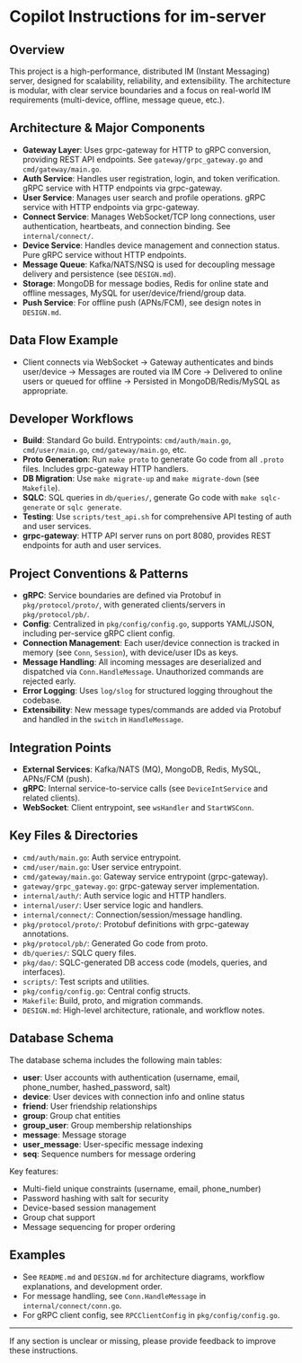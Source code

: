 # Copilot Instructions for im-server

## Overview

This project is a high-performance, distributed IM (Instant Messaging) server, designed for scalability, reliability, and extensibility. The architecture is modular, with clear service boundaries and a focus on real-world IM requirements (multi-device, offline, message queue, etc.).

## Architecture & Major Components

- **Gateway Layer**: Uses grpc-gateway for HTTP to gRPC conversion, providing REST API endpoints. See `gateway/grpc_gateway.go` and `cmd/gateway/main.go`.
- **Auth Service**: Handles user registration, login, and token verification. gRPC service with HTTP endpoints via grpc-gateway.
- **User Service**: Manages user search and profile operations. gRPC service with HTTP endpoints via grpc-gateway.
- **Connect Service**: Manages WebSocket/TCP long connections, user authentication, heartbeats, and connection binding. See `internal/connect/`.
- **Device Service**: Handles device management and connection status. Pure gRPC service without HTTP endpoints.
- **Message Queue**: Kafka/NATS/NSQ is used for decoupling message delivery and persistence (see `DESIGN.md`).
- **Storage**: MongoDB for message bodies, Redis for online state and offline messages, MySQL for user/device/friend/group data.
- **Push Service**: For offline push (APNs/FCM), see design notes in `DESIGN.md`.

## Data Flow Example

- Client connects via WebSocket → Gateway authenticates and binds user/device → Messages are routed via IM Core → Delivered to online users or queued for offline → Persisted in MongoDB/Redis/MySQL as appropriate.

## Developer Workflows

- **Build**: Standard Go build. Entrypoints: `cmd/auth/main.go`, `cmd/user/main.go`, `cmd/gateway/main.go`, etc.
- **Proto Generation**: Run `make proto` to generate Go code from all `.proto` files. Includes grpc-gateway HTTP handlers.
- **DB Migration**: Use `make migrate-up` and `make migrate-down` (see `Makefile`).
- **SQLC**: SQL queries in `db/queries/`, generate Go code with `make sqlc-generate` or `sqlc generate`.
- **Testing**: Use `scripts/test_api.sh` for comprehensive API testing of auth and user services.
- **grpc-gateway**: HTTP API server runs on port 8080, provides REST endpoints for auth and user services.

## Project Conventions & Patterns

- **gRPC**: Service boundaries are defined via Protobuf in `pkg/protocol/proto/`, with generated clients/servers in `pkg/protocol/pb/`.
- **Config**: Centralized in `pkg/config/config.go`, supports YAML/JSON, including per-service gRPC client config.
- **Connection Management**: Each user/device connection is tracked in memory (see `Conn`, `Session`), with device/user IDs as keys.
- **Message Handling**: All incoming messages are deserialized and dispatched via `Conn.HandleMessage`. Unauthorized commands are rejected early.
- **Error Logging**: Uses `log/slog` for structured logging throughout the codebase.
- **Extensibility**: New message types/commands are added via Protobuf and handled in the `switch` in `HandleMessage`.

## Integration Points

- **External Services**: Kafka/NATS (MQ), MongoDB, Redis, MySQL, APNs/FCM (push).
- **gRPC**: Internal service-to-service calls (see `DeviceIntService` and related clients).
- **WebSocket**: Client entrypoint, see `wsHandler` and `StartWSConn`.

## Key Files & Directories

- `cmd/auth/main.go`: Auth service entrypoint.
- `cmd/user/main.go`: User service entrypoint.
- `cmd/gateway/main.go`: Gateway service entrypoint (grpc-gateway).
- `gateway/grpc_gateway.go`: grpc-gateway server implementation.
- `internal/auth/`: Auth service logic and HTTP handlers.
- `internal/user/`: User service logic and handlers.
- `internal/connect/`: Connection/session/message handling.
- `pkg/protocol/proto/`: Protobuf definitions with grpc-gateway annotations.
- `pkg/protocol/pb/`: Generated Go code from proto.
- `db/queries/`: SQLC query files.
- `pkg/dao/`: SQLC-generated DB access code (models, queries, and interfaces).
- `scripts/`: Test scripts and utilities.
- `pkg/config/config.go`: Central config structs.
- `Makefile`: Build, proto, and migration commands.
- `DESIGN.md`: High-level architecture, rationale, and workflow notes.

## Database Schema

The database schema includes the following main tables:

- **user**: User accounts with authentication (username, email, phone_number, hashed_password, salt)
- **device**: User devices with connection info and online status
- **friend**: User friendship relationships
- **group**: Group chat entities
- **group_user**: Group membership relationships
- **message**: Message storage
- **user_message**: User-specific message indexing
- **seq**: Sequence numbers for message ordering

Key features:

- Multi-field unique constraints (username, email, phone_number)
- Password hashing with salt for security
- Device-based session management
- Group chat support
- Message sequencing for proper ordering

## Examples

- See `README.md` and `DESIGN.md` for architecture diagrams, workflow explanations, and development order.
- For message handling, see `Conn.HandleMessage` in `internal/connect/conn.go`.
- For gRPC client config, see `RPCClientConfig` in `pkg/config/config.go`.

---

If any section is unclear or missing, please provide feedback to improve these instructions.
